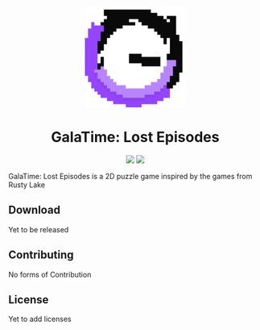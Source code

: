 <p align="center">
 <img width=200px height=200px src="Asset/Images/GalaTime_game_logo_bg_logo.png"/>
</p>

<h1 align="center"> GalaTime: Lost Episodes </h1>

<p align="center">
    <a href="https://godotengine.org" alt="Made with Godot">
        <img src="https://img.shields.io/badge/Made%20with-Godot-478CBF?style=flat&logo=godot%20engine&logoColor=white" /></a>
    <a href="https://github.com/GalaTime-Team/galatime-lost-episodes" alt="Latest Version">
        <img src="https://img.shields.io/badge/version-V0.2.1-B984FF" /></a>
</p>


GalaTime: Lost Episodes is a 2D puzzle game inspired by the games from Rusty Lake

## Download

Yet to be released

## Contributing

No forms of Contribution

## License

Yet to add licenses
